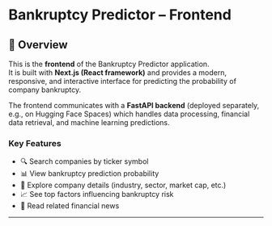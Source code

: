 # Bankruptcy Predictor – Frontend

## 📖 Overview
This is the **frontend** of the Bankruptcy Predictor application.  
It is built with **Next.js (React framework)** and provides a modern, responsive, and interactive interface for predicting the probability of company bankruptcy.  

The frontend communicates with a **FastAPI backend** (deployed separately, e.g., on Hugging Face Spaces) which handles data processing, financial data retrieval, and machine learning predictions.  

### Key Features
- 🔍 Search companies by ticker symbol  
- 📊 View bankruptcy prediction probability  
- 🧾 Explore company details (industry, sector, market cap, etc.)  
- 📈 See top factors influencing bankruptcy risk  
- 📰 Read related financial news  

---